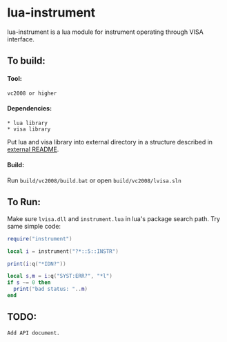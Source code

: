 lua-instrument
==============

lua-instrument is a lua module for instrument operating through VISA interface.

## To build:

#### Tool:

    vc2008 or higher

#### Dependencies:

    * lua library
    * visa library

Put lua and visa library into external directory in a structure
described in [external README](external/README).

#### Build:

Run `build/vc2008/build.bat` or open `build/vc2008/lvisa.sln`

## To Run:

Make sure `lvisa.dll` and `instrument.lua` in lua's package search path.
Try same simple code:

```lua
require("instrument")

local i = instrument("?*::5::INSTR")

print(i:q("*IDN?"))

local s,m = i:q("SYST:ERR?", "*l")
if s ~= 0 then
  print("bad status: "..m)
end
```

## TODO:

    Add API document.
